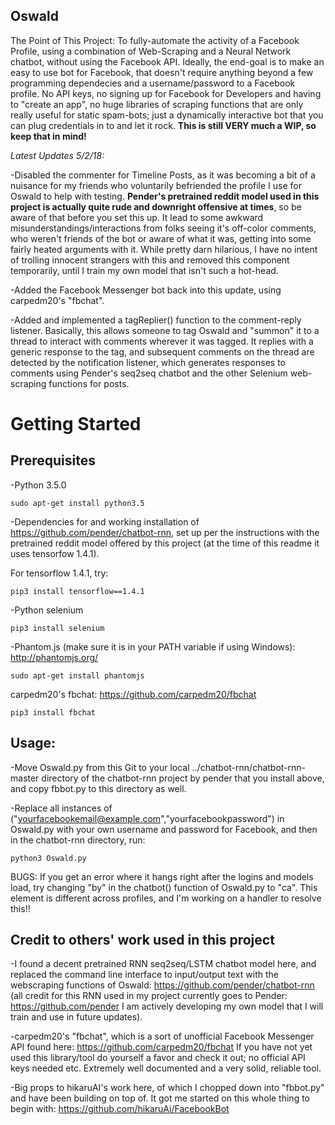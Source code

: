 ## Oswald

The Point of This Project:
  To fully-automate the activity of a Facebook Profile, using a combination of Web-Scraping and a Neural Network chatbot, without using the Facebook API.  Ideally, the end-goal is to make an easy to use bot for Facebook, that doesn't require anything beyond a few programming dependecies and a username/password to a Facebook profile.  No API keys, no signing up for Facebook for Developers and having to "create an app", no huge libraries of scraping functions that are only really useful for static spam-bots; just a dynamically interactive bot that you can plug credentials in to and let it rock.  **This is still VERY much a WIP, so keep that in mind!**  


*Latest Updates 5/2/18:*

-Disabled the commenter for Timeline Posts, as it was becoming a bit of a nuisance for my friends who voluntarily befriended the profile I use for Oswald to help with testing.  **Pender's pretrained reddit model used in this project is actually quite rude and downright offensive at times**, so be aware of that before you set this up.  It lead to some awkward misunderstandings/interactions from folks seeing it's off-color comments, who weren't friends of the bot or aware of what it was, getting into some fairly heated arguments with it.  While pretty darn hilarious, I have no intent of trolling innocent strangers with this and removed this component temporarily, until I train my own model that isn't such a hot-head.

-Added the Facebook Messenger bot back into this update, using carpedm20's "fbchat".

-Added and implemented a tagReplier() function to the comment-reply listener.  Basically, this allows someone to tag Oswald and "summon" it to a thread to interact with comments wherever it was tagged.  It replies with a generic response to the tag, and subsequent comments on the thread are detected by the notification listener, which generates responses to comments using Pender's seq2seq chatbot and the other Selenium web-scraping functions for posts.

# Getting Started


## Prerequisites


-Python 3.5.0  
```
sudo apt-get install python3.5
```

-Dependencies for and working installation of https://github.com/pender/chatbot-rnn, set up per the instructions with the pretrained reddit model offered by this project (at the time of this readme it uses tensorfow 1.4.1).

For tensorflow 1.4.1, try:
```
pip3 install tensorflow==1.4.1
```

-Python selenium
```
pip3 install selenium
```


-Phantom.js (make sure it is in your PATH variable if using Windows):  http://phantomjs.org/
```
sudo apt-get install phantomjs
```

carpedm20's fbchat: https://github.com/carpedm20/fbchat
```
pip3 install fbchat
```

## Usage:

-Move Oswald.py from this Git to your local ../chatbot-rnn/chatbot-rnn-master directory of the chatbot-rnn project by pender that you install above, and copy fbbot.py to this directory as well.


-Replace all instances of ("yourfacebookemail@example.com","yourfacebookpassword") in Oswald.py with your own username and password for Facebook, and then in the chatbot-rnn directory, run:

```
python3 Oswald.py
```
BUGS: 
If you get an error where it hangs right after the logins and models load, try changing "by" in the chatbot() function of Oswald.py to "ca".  This element is different across profiles, and I'm working on a handler to resolve this!!

## Credit to others' work used in this project

-I found a decent pretrained RNN seq2seq/LSTM chatbot model here, and replaced the command line interface to input/output text with the webscraping functions of Oswald: https://github.com/pender/chatbot-rnn
(all credit for this RNN used in my project currently goes to Pender: https://github.com/pender I am actively developing my own model that I will train and use in future updates).

-carpedm20's "fbchat", which is a sort of unofficial Facebook Messenger API found here: https://github.com/carpedm20/fbchat
If you have not yet used this library/tool do yourself a favor and check it out; no official API keys needed etc.  Extremely well documented and a very solid, reliable tool.

-Big props to hikaruAI's work here, of which I chopped down into "fbbot.py" and have been building on top of.  It got me started on this whole thing to begin with:
https://github.com/hikaruAi/FacebookBot






